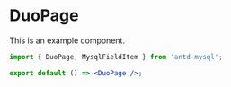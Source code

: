 # DuoPage

This is an example component.

```jsx
import { DuoPage, MysqlFieldItem } from 'antd-mysql';

export default () => <DuoPage />;
```

